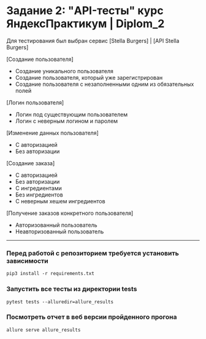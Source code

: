 # Задание 2: "API-тесты" курс ЯндексПрактикум | Diplom_2
Для тестирования был выбран сервис [Stella Burgers] | [API Stella Burgers]

[Создание пользователя]
- Создание уникального пользователя
- Создание пользователя, который уже зарегистрирован
- Создание пользователя с незаполненными одним из обязательных полей

[Логин пользователя]
- Логин под существующим пользователем
- Логин с неверным логином и паролем

[Изменение данных пользователя]
- C авторизацией 
- Без авторизации

[Создание заказа]
- C авторизацией 
- Без авторизации
- С ингредиентами 
- Без ингредиентов 
- С неверным хешем ингредиентов

[Получение заказов конкретного пользователя]
- Авторизованный пользователь 
- Неавторизованный пользователь

---
### Перед работой с репозиторием требуется установить зависимости 
``` shell
pip3 install -r requirements.txt
```
### Запустить все тесты из директории tests
```shell
pytest tests --alluredir=allure_results
```
### Посмотреть отчет в веб версии пройденного прогона
```shell
allure serve allure_results
```